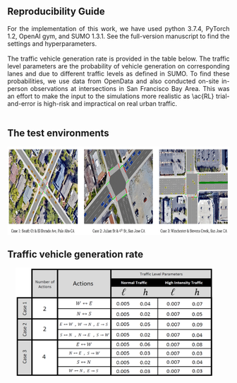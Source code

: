 ## Reproducibility Guide ##

<div align="justify"> For the implementation of this work, we have used python 3.7.4, PyTorch 1.2, OpenAI gym, and SUMO 1.3.1.
See the full-version manuscript to find the settings and hyperparameters. </div> <br>

<div align="justify"> The traffic vehicle generation rate is provided in the table below. The traffic level parameters are the probability of vehicle generation on corresponding lanes and due to different traffic levels as defined in SUMO. To find these probabilities, we use data from OpenData and also conducted on-site in-person observations at intersections in San Francisco Bay Area. This was an effort to make the input to the simulations more realistic as \ac{RL} trial-and-error is high-risk and impractical on real urban traffic. </div> <br>

## The test environments <br>

<img src=envs.png width="950" height="200" /> <br>


## Traffic vehicle generation rate <br>

&emsp; <img src=table.PNG width="450" height="250" />
